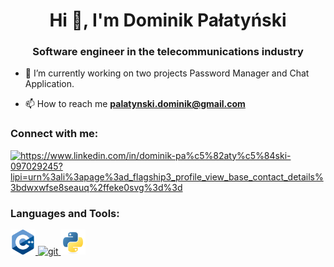 <h1 align="center">Hi 👋, I'm Dominik Pałatyński</h1>
<h3 align="center">Software engineer in the telecommunications industry</h3>

- 🌱 I’m currently working on two projects Password Manager and Chat Application.

- 📫 How to reach me **palatynski.dominik@gmail.com**

<h3 align="left">Connect with me:</h3>
<p align="left">
<a href="https://linkedin.com/in/https://www.linkedin.com/in/dominik-pa%c5%82aty%c5%84ski-097029245?lipi=urn%3ali%3apage%3ad_flagship3_profile_view_base_contact_details%3bdwxwfse8seauq%2ffeke0svg%3d%3d" target="blank"><img align="center" src="https://raw.githubusercontent.com/rahuldkjain/github-profile-readme-generator/master/src/images/icons/Social/linked-in-alt.svg" alt="https://www.linkedin.com/in/dominik-pa%c5%82aty%c5%84ski-097029245?lipi=urn%3ali%3apage%3ad_flagship3_profile_view_base_contact_details%3bdwxwfse8seauq%2ffeke0svg%3d%3d" height="30" width="40" /></a>
</p>

<h3 align="left">Languages and Tools:</h3>
<p align="left"> <a href="https://www.w3schools.com/cpp/" target="_blank" rel="noreferrer"> <img src="https://raw.githubusercontent.com/devicons/devicon/master/icons/cplusplus/cplusplus-original.svg" alt="cplusplus" width="40" height="40"/> </a> <a href="https://git-scm.com/" target="_blank" rel="noreferrer"> <img src="https://www.vectorlogo.zone/logos/git-scm/git-scm-icon.svg" alt="git" width="40" height="40"/> </a> <a href="https://www.python.org" target="_blank" rel="noreferrer"> <img src="https://raw.githubusercontent.com/devicons/devicon/master/icons/python/python-original.svg" alt="python" width="40" height="40"/> </a> </p>
